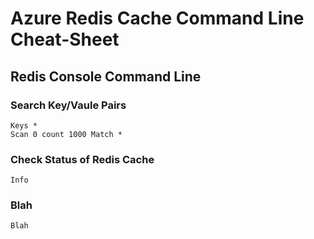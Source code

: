 # Azure Redis Cache Command Line Cheat-Sheet

## Redis Console Command Line

### Search Key/Vaule Pairs
```
Keys *
Scan 0 count 1000 Match *
```

### Check Status of Redis Cache
```
Info
```
### Blah
```
Blah
```

